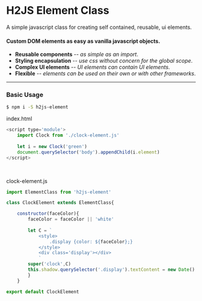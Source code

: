 # H2JS Element Class

A simple javascript class for creating self contained, reusable, ui elements.


#### Custom DOM elements as easy as vanilla javascript objects.
* **Reusable components** -- *as simple as an import*.
* **Styling encapsulation** -- *use css without concern for the global scope*.
* **Complex UI elements** -- *UI elements can contain UI elements*.
* **Flexible** -- *elements can be used on their own or with other frameworks*.


-------------------
### Basic Usage
```sh
$ npm i -S h2js-element
```

index.html
```js
<script type='module'>
	import Clock from './clock-element.js'
	
	let i = new Clock('green')
	document.querySelector('body').appendChild(i.element)
</script>
```
&nbsp;



clock-element.js
```js
import ElementClass from 'h2js-element'

class ClockElement extends ElementClass{

	constructor(faceColor){
		faceColor = faceColor || 'white'
	
		let C = `
			<style>
				.display {color: ${faceColor};}
			</style>
			<div class='display'></div>
			`
		super('clock',C)
		this.shadow.querySelector('.display').textContent = new Date()
		}
	}

export default ClockElement
```

